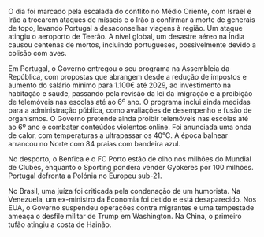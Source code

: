 O dia foi marcado pela escalada do conflito no Médio Oriente, com Israel e Irão a trocarem ataques de mísseis e o Irão a confirmar a morte de generais de topo, levando Portugal a desaconselhar viagens à região. Um ataque atingiu o aeroporto de Teerão. A nível global, um desastre aéreo na Índia causou centenas de mortos, incluindo portugueses, possivelmente devido a colisão com aves.

Em Portugal, o Governo entregou o seu programa na Assembleia da República, com propostas que abrangem desde a redução de impostos e aumento do salário mínimo para 1.100€ até 2029, ao investimento na habitação e saúde, passando pela revisão da lei da imigração e a proibição de telemóveis nas escolas até ao 6º ano. O programa inclui ainda medidas para a administração pública, como avaliações de desempenho e fusão de organismos. O Governo pretende ainda proibir telemóveis nas escolas até ao 6º ano e combater conteúdos violentos online. Foi anunciada uma onda de calor, com temperaturas a ultrapassar os 40°C. A época balnear arrancou no Norte com 84 praias com bandeira azul.

No desporto, o Benfica e o FC Porto estão de olho nos milhões do Mundial de Clubes, enquanto o Sporting pondera vender Gyokeres por 100 milhões. Portugal defronta a Polónia no Europeu sub-21.

No Brasil, uma juíza foi criticada pela condenação de um humorista. Na Venezuela, um ex-ministro da Economia foi detido e está desaparecido. Nos EUA, o Governo suspendeu operações contra migrantes e uma tempestade ameaça o desfile militar de Trump em Washington. Na China, o primeiro tufão atingiu a costa de Hainão.